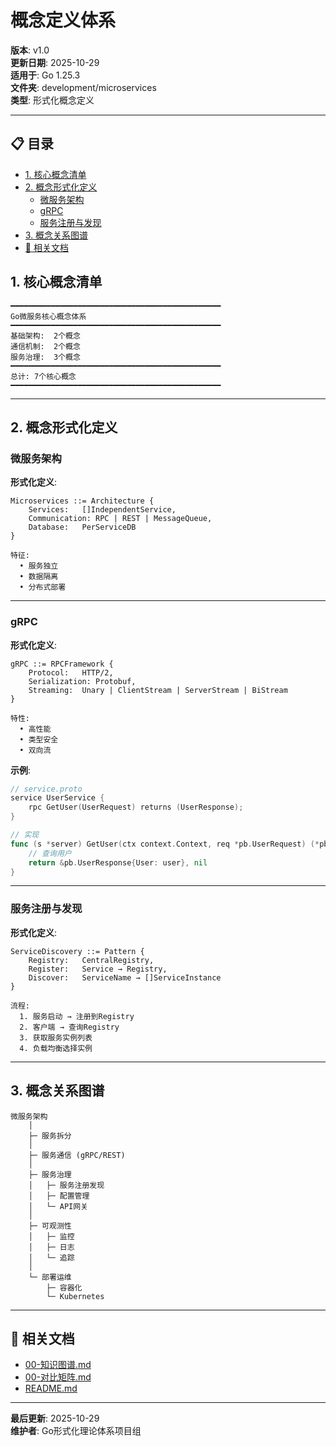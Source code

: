 ﻿# 概念定义体系

**版本**: v1.0  
**更新日期**: 2025-10-29  
**适用于**: Go 1.25.3  
**文件夹**: development/microservices  
**类型**: 形式化概念定义

---

## 📋 目录


- [1. 核心概念清单](#1-核心概念清单)
- [2. 概念形式化定义](#2-概念形式化定义)
  - [微服务架构](#微服务架构)
  - [gRPC](#grpc)
  - [服务注册与发现](#服务注册与发现)
- [3. 概念关系图谱](#3-概念关系图谱)
- [🔗 相关文档](#相关文档)

## 1. 核心概念清单

```text
━━━━━━━━━━━━━━━━━━━━━━━━━━━━━━━━━━━━━━━━━━━━━━━
Go微服务核心概念体系
━━━━━━━━━━━━━━━━━━━━━━━━━━━━━━━━━━━━━━━━━━━━━━━
基础架构:  2个概念
通信机制:  2个概念
服务治理:  3个概念
━━━━━━━━━━━━━━━━━━━━━━━━━━━━━━━━━━━━━━━━━━━━━━━
总计: 7个核心概念
━━━━━━━━━━━━━━━━━━━━━━━━━━━━━━━━━━━━━━━━━━━━━━━
```

---

## 2. 概念形式化定义

### 微服务架构

**形式化定义**:

```text
Microservices ::= Architecture {
    Services:   []IndependentService,
    Communication: RPC | REST | MessageQueue,
    Database:   PerServiceDB
}

特征:
  • 服务独立
  • 数据隔离
  • 分布式部署
```

---

### gRPC

**形式化定义**:

```text
gRPC ::= RPCFramework {
    Protocol:   HTTP/2,
    Serialization: Protobuf,
    Streaming:  Unary | ClientStream | ServerStream | BiStream
}

特性:
  • 高性能
  • 类型安全
  • 双向流
```

**示例**:
```go
// service.proto
service UserService {
    rpc GetUser(UserRequest) returns (UserResponse);
}

// 实现
func (s *server) GetUser(ctx context.Context, req *pb.UserRequest) (*pb.UserResponse, error) {
    // 查询用户
    return &pb.UserResponse{User: user}, nil
}
```

---

### 服务注册与发现

**形式化定义**:

```text
ServiceDiscovery ::= Pattern {
    Registry:   CentralRegistry,
    Register:   Service → Registry,
    Discover:   ServiceName → []ServiceInstance
}

流程:
  1. 服务启动 → 注册到Registry
  2. 客户端 → 查询Registry
  3. 获取服务实例列表
  4. 负载均衡选择实例
```

---

## 3. 概念关系图谱

```text
微服务架构
    │
    ├─ 服务拆分
    │
    ├─ 服务通信 (gRPC/REST)
    │
    ├─ 服务治理
    │   ├─ 服务注册发现
    │   ├─ 配置管理
    │   └─ API网关
    │
    ├─ 可观测性
    │   ├─ 监控
    │   ├─ 日志
    │   └─ 追踪
    │
    └─ 部署运维
        ├─ 容器化
        └─ Kubernetes
```

---

## 🔗 相关文档

- [00-知识图谱.md](./00-知识图谱.md)
- [00-对比矩阵.md](./00-对比矩阵.md)
- [README.md](./README.md)

---

**最后更新**: 2025-10-29  
**维护者**: Go形式化理论体系项目组

